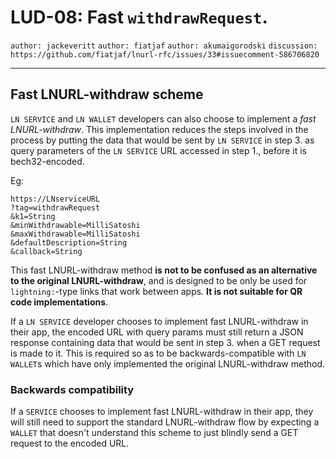 LUD-08: Fast `withdrawRequest`.
===============================

`author: jackeveritt` `author: fiatjaf` `author: akumaigorodski` `discussion: https://github.com/fiatjaf/lnurl-rfc/issues/33#issuecomment-586706820`

---

## Fast LNURL-withdraw scheme

`LN SERVICE` and `LN WALLET` developers can also choose to implement a _fast LNURL-withdraw_. This implementation reduces the steps involved in the process by putting the data that would be sent by `LN SERVICE` in step 3. as query parameters of the `LN SERVICE` URL accessed in step 1., before it is bech32-encoded.

Eg:

	https://LNserviceURL
	?tag=withdrawRequest
	&k1=String
	&minWithdrawable=MilliSatoshi
	&maxWithdrawable=MilliSatoshi
	&defaultDescription=String
	&callback=String

This fast LNURL-withdraw method **is not to be confused as an alternative to the original LNURL-withdraw**, and is designed to be only be used for `lightning:`-type links that work between apps. **It is not suitable for QR code implementations**.

If a `LN SERVICE` developer chooses to implement fast LNURL-withdraw in their app, the encoded URL with query params must still return a JSON response containing data that would be sent in step 3. when a GET request is made to it. This is required so as to be backwards-compatible with `LN WALLET`s which have only implemented the original LNURL-withdraw method.

### Backwards compatibility

If a `SERVICE` chooses to implement fast LNURL-withdraw in their app, they will still need to support the standard LNURL-withdraw flow by expecting a `WALLET` that doesn't understand this scheme to just blindly send a GET request to the encoded URL.
